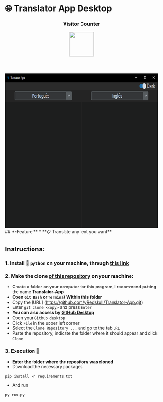 # 🌐 Translator App Desktop 

<div align="center">
  <h3>Visitor Counter</h1>
  <img src="https://visit-counter.vercel.app/counter.png?page=https://github.com/yRedskull/Translator-App/&c=1F6AA5&s=80" width="80" height="80"><br>
  <img height="50"><br>
  <img src="./src/assets/images/readme.png" width="798" height="508"><br>
</div>
## **Feature:**
* **📋 Translate any text you want**

## **Instructions:**

### **1. Install 🐍 `python` on your machine, through [this link](https://www.python.org/)**

### **2. Make the clone [of this repository](https://github.com/yRedskull/Translator-App.git) on your machine:**

* Create a folder on your computer for this program, I recommend putting the name **Translator-App** <br>
* **Open `Git Bash` or `Terminal` Within this folder <br>**
* Copy the [URL] (https://github.com/yRedskull/Translator-App.git)
* Enter `git clone <copy>` and press `Enter` <br>
* **You can also access by [GitHub Desktop](https://desktop.github.com/) <br>**
* Open your `Github desktop` <br>
* Click `File` in the upper left corner <br>
* Select the `Clone Repository ...` and go to the tab `URL` <br>
* Paste the repository, indicate the folder where it should appear and click `Clone` <br>

### **3. Execution 🦈**
* **Enter the folder where the repository was cloned**
* Download the necessary packages
```
pip install -r requirements.txt
``` 
* And run
```
py run.py
```
